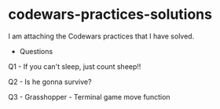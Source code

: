 # codewars-practices-solutions
 I am attaching the Codewars practices that I have solved.
 
 - Questions

 Q1 - If you can't sleep, just count sheep!!
 
 Q2 - Is he gonna survive?
 
 Q3 - Grasshopper - Terminal game move function

